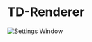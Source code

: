 # TD-Renderer

 ![Settings Window](https://raw.github.com/juninjune/TD-Renderer/blob/main/resources/README.png)
